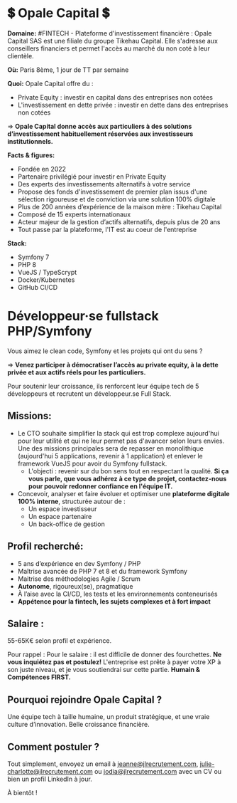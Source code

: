 # 💲 Opale Capital 💲

**Domaine:** #FINTECH - Plateforme d'investissement financière : Opale Capital SAS est une filiale du groupe Tikehau Capital. Elle s'adresse aux conseillers financiers et permet l'accès au marché du non coté à leur clientèle.

**Où:** Paris 8ème, 1 jour de TT par semaine 

**Quoi:** Opale Capital offre du : 
- Private Equity : investir en capital dans des entreprises non cotées 
- L'investissement en dette privée : investir en dette dans des entreprises non cotées

=> **Opale Capital donne accès aux particuliers à des solutions d’investissement habituellement réservées aux investisseurs institutionnels.**

**Facts & figures:**

* Fondée en 2022
* Partenaire privilégié pour investir en Private Equity
* Des experts des investissements alternatifs à votre service
* Propose des fonds d'investissement de premier plan issus d'une sélection rigoureuse et de conviction via une solution 100% digitale
* Plus de 200 années d’expérience de la maison mère : Tikehau Capital 
* Composé de 15 experts internationaux
* Acteur majeur de la gestion d’actifs alternatifs, depuis plus de 20 ans
* Tout passe par la plateforme, l'IT est au coeur de l'entreprise

**Stack:**

* Symfony 7
* PHP 8 
* VueJS / TypeScrypt
* Docker/Kubernetes
* GitHub CI/CD

# Développeur·se fullstack PHP/Symfony

Vous aimez le clean code, Symfony et les projets qui ont du sens ?

=> **Venez participer à démocratiser l’accès au private equity, à la dette privée et aux actifs réels pour les particuliers.**

Pour soutenir leur croissance, ils renforcent leur équipe tech de 5 développeurs et recrutent un développeur.se Full Stack.

## Missions:

* Le CTO souhaite simplifier la stack qui est trop complexe aujourd'hui pour leur utilité et qui ne leur permet pas d'avancer selon leurs envies. Une des missions principales sera de repasser en monolithique (aujourd'hui 5 applications, revenir à 1 application) et enlever le framework VueJS pour avoir du Symfony fullstack. 
	- L'objecti : revenir sur du bon sens tout en respectant la qualité. **Si ça vous parle, que vous adhérez à ce type de projet, contactez-nous pour pouvoir redonner confiance en l'équipe IT.**
* Concevoir, analyser et faire évoluer et optimiser une **plateforme digitale 100% interne**, structurée autour de :
	- Un espace investisseur
	- Un espace partenaire
	- Un back-office de gestion


## Profil recherché:

* 5 ans d’expérience en dev Symfony / PHP
* Maîtrise avancée de PHP 7 et 8 et du framework Symfony
* Maitrise des méthodologies Agile / Scrum
* **Autonome**, rigoureux(se), pragmatique
* À l’aise avec la CI/CD, les tests et les environnements conteneurisés
* **Appétence pour la fintech, les sujets complexes et à fort impact**

## Salaire : 

55-65K€ selon profil et expérience. 

Pour rappel :  Pour le salaire : il est difficile de donner des fourchettes. **Ne vous inquiétez pas et postulez!** L'entreprise est prête à payer votre XP à son juste niveau, et je vous soutiendrai sur cette partie. **Humain & Compétences FIRST.**

## Pourquoi rejoindre Opale Capital ?

Une équipe tech à taille humaine, un produit stratégique, et une vraie culture d’innovation. 
Belle croissance financière. 

## Comment postuler ?

Tout simplement, envoyez un email à jeanne@jlrecrutement.com, julie-charlotte@jlrecrutement.com ou jodia@jlrecrutement.com avec un CV ou bien un profil LinkedIn à jour. 

À bientôt ! 